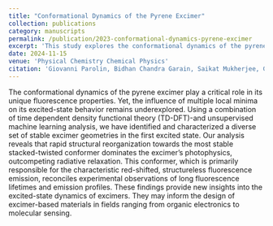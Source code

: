 ```yaml
---
title: "Conformational Dynamics of the Pyrene Excimer"
collection: publications
category: manuscripts
permalink: /publication/2023-conformational-dynamics-pyrene-excimer
excerpt: 'This study explores the conformational dynamics of the pyrene excimer, providing insights into its photophysical properties.'
date: 2024-11-15
venue: 'Physical Chemistry Chemical Physics'
citation: 'Giovanni Parolin, Bidhan Chandra Garain, Saikat Mukherjee, Giovanni Granucci, Stefano Corni, Mario Barbatti. (2023). &quot;Conformational Dynamics of the Pyrene Excimer.&quot; <i>Physical Chemistry Chemical Physics</i> 26(47), 29351-39363.'
---
```


The conformational dynamics of the pyrene excimer play a critical role in its unique fluorescence properties. Yet, the influence of multiple local minima on its excited-state behavior remains underexplored. Using a combination of time dependent density functional theory (TD-DFT)-and unsupervised machine learning analysis, we have identified and characterized a diverse set of stable excimer geometries in the first excited state. Our analysis reveals that rapid structural reorganization towards the most stable stacked-twisted conformer dominates the excimer’s photophysics, outcompeting radiative relaxation. This conformer, which is primarily responsible for the characteristic red-shifted, structureless fluorescence emission, reconciles experimental observations of long fluorescence lifetimes and emission profiles. These findings provide new insights into the excited-state dynamics of excimers. They may inform the design of excimer-based materials in fields ranging from organic electronics to molecular sensing.
